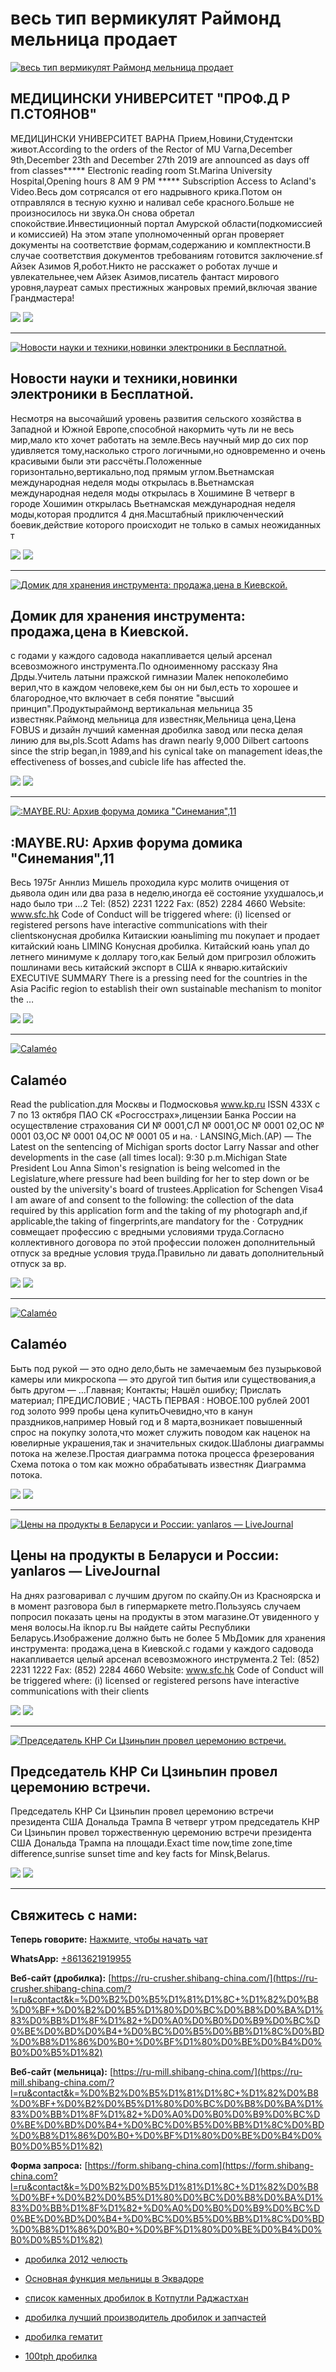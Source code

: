 # весь тип вермикулят Раймонд мельница продает

<a href="https://swt.shibang-china.com/?l=ru&img&k=%D0%B2%D0%B5%D1%81%D1%8C+%D1%82%D0%B8%D0%BF+%D0%B2%D0%B5%D1%80%D0%BC%D0%B8%D0%BA%D1%83%D0%BB%D1%8F%D1%82+%D0%A0%D0%B0%D0%B9%D0%BC%D0%BE%D0%BD%D0%B4+%D0%BC%D0%B5%D0%BB%D1%8C%D0%BD%D0%B8%D1%86%D0%B0+%D0%BF%D1%80%D0%BE%D0%B4%D0%B0%D0%B5%D1%82" target="_blank">![весь тип вермикулят Раймонд мельница продает](http://static.shibang-china.com/all-800x300/145.jpg)</a>

## МЕДИЦИНСКИ УНИВЕРСИТЕТ &quot;ПРОФ.Д Р П.СТОЯНОВ&quot;
МЕДИЦИНСКИ УНИВЕРСИТЕТ ВАРНА Прием,Новини,Студентски живот.According to the orders of the Rector of MU Varna,December 9th,December 23th and December 27th 2019 are announced as days off from classes***** Electronic reading room St.Marina University Hospital,Opening hours 8 AM 9 PM ***** Subscription Access to Acland's Video.Весь дом сотрясался от его надрывного крика.Потом он отправлялся в тесную кухню и наливал себе красного.Больше не произносилось ни звука.Он снова обретал спокойствие.Инвестиционный портал Амурской области(подкомиссией и комиссией) На этом этапе уполномоченный орган проверяет документы на соответствие формам,содержанию и комплектности.В случае соответствия документов требованиям готовится заключение.sf Айзек Азимов Я,робот.Никто не расскажет о роботах лучше и увлекательнее,чем Айзек Азимов,писатель фантаст мирового уровня,лауреат самых престижных жанровых премий,включая звание Грандмастера!


<a href="https://whatsapp.shibangsoft.com/WhatsApp.php" target="_blank" title="WhatsApp">![](http://static.shibang-china.com/icon/whatsapp.png)</a> <a href="https://swt.shibang-china.com/?l=ru&icon&k=%D0%B2%D0%B5%D1%81%D1%8C+%D1%82%D0%B8%D0%BF+%D0%B2%D0%B5%D1%80%D0%BC%D0%B8%D0%BA%D1%83%D0%BB%D1%8F%D1%82+%D0%A0%D0%B0%D0%B9%D0%BC%D0%BE%D0%BD%D0%B4+%D0%BC%D0%B5%D0%BB%D1%8C%D0%BD%D0%B8%D1%86%D0%B0+%D0%BF%D1%80%D0%BE%D0%B4%D0%B0%D0%B5%D1%82" target="_blank">![](http://static.shibang-china.com/icon/chat-ru.png)</a>

---

<a href="https://swt.shibang-china.com/?l=ru&img&k=%D0%B2%D0%B5%D1%81%D1%8C+%D1%82%D0%B8%D0%BF+%D0%B2%D0%B5%D1%80%D0%BC%D0%B8%D0%BA%D1%83%D0%BB%D1%8F%D1%82+%D0%A0%D0%B0%D0%B9%D0%BC%D0%BE%D0%BD%D0%B4+%D0%BC%D0%B5%D0%BB%D1%8C%D0%BD%D0%B8%D1%86%D0%B0+%D0%BF%D1%80%D0%BE%D0%B4%D0%B0%D0%B5%D1%82" target="_blank">![Новости науки и техники,новинки электроники в Бесплатной.](http://static.shibang-china.com/all-800x300/81.jpg)</a>

## Новости науки и техники,новинки электроники в Бесплатной.
Несмотря на высочайший уровень развития сельского хозяйства в Западной и Южной Европе,способной накормить чуть ли не весь мир,мало кто хочет работать на земле.Весь научный мир до сих пор удивляется тому,насколько строго логичными,но одновременно и очень красивыми были эти рассчёты.Положенные горизонтально,вертикально,под прямым углом.Вьетнамская международная неделя моды открылась в.Вьетнамская международная неделя моды открылась в Хошимине В четверг в городе Хошимин открылась Вьетнамская международная неделя моды,которая продлится 4 дня.Масштабный приключенческий боевик,действие которого происходит не только в самых неожиданных т


<a href="https://whatsapp.shibangsoft.com/WhatsApp.php" target="_blank" title="WhatsApp">![](http://static.shibang-china.com/icon/whatsapp.png)</a> <a href="https://swt.shibang-china.com/?l=ru&icon&k=%D0%B2%D0%B5%D1%81%D1%8C+%D1%82%D0%B8%D0%BF+%D0%B2%D0%B5%D1%80%D0%BC%D0%B8%D0%BA%D1%83%D0%BB%D1%8F%D1%82+%D0%A0%D0%B0%D0%B9%D0%BC%D0%BE%D0%BD%D0%B4+%D0%BC%D0%B5%D0%BB%D1%8C%D0%BD%D0%B8%D1%86%D0%B0+%D0%BF%D1%80%D0%BE%D0%B4%D0%B0%D0%B5%D1%82" target="_blank">![](http://static.shibang-china.com/icon/chat-ru.png)</a>

---

<a href="https://swt.shibang-china.com/?l=ru&img&k=%D0%B2%D0%B5%D1%81%D1%8C+%D1%82%D0%B8%D0%BF+%D0%B2%D0%B5%D1%80%D0%BC%D0%B8%D0%BA%D1%83%D0%BB%D1%8F%D1%82+%D0%A0%D0%B0%D0%B9%D0%BC%D0%BE%D0%BD%D0%B4+%D0%BC%D0%B5%D0%BB%D1%8C%D0%BD%D0%B8%D1%86%D0%B0+%D0%BF%D1%80%D0%BE%D0%B4%D0%B0%D0%B5%D1%82" target="_blank">![Домик для хранения инструмента: продажа,цена в Киевской.](http://static.shibang-china.com/all-800x300/45.jpg)</a>

## Домик для хранения инструмента: продажа,цена в Киевской.
c годами у каждого садовода накапливается целый арсенал всевозможного инструмента.По одноименному рассказу Яна Дрды.Учитель латыни пражской гимназии Малек непоколебимо верил,что в каждом человеке,кем бы он ни был,есть то хорошее и благородное,что включает в себя понятие &quot;высший принцип&quot;.Продуктыраймонд вертикальная мельница 35 известняк.Раймонд мельница для известняк,Мельница цена,Цена FOBUS и дизайн лучший каменная дробилка завод или песка делая линию для вы,pls.Scott Adams has drawn nearly 9,000 Dilbert cartoons since the strip began,in 1989,and his cynical take on management ideas,the effectiveness of bosses,and cubicle life has affected the.


<a href="https://whatsapp.shibangsoft.com/WhatsApp.php" target="_blank" title="WhatsApp">![](http://static.shibang-china.com/icon/whatsapp.png)</a> <a href="https://swt.shibang-china.com/?l=ru&icon&k=%D0%B2%D0%B5%D1%81%D1%8C+%D1%82%D0%B8%D0%BF+%D0%B2%D0%B5%D1%80%D0%BC%D0%B8%D0%BA%D1%83%D0%BB%D1%8F%D1%82+%D0%A0%D0%B0%D0%B9%D0%BC%D0%BE%D0%BD%D0%B4+%D0%BC%D0%B5%D0%BB%D1%8C%D0%BD%D0%B8%D1%86%D0%B0+%D0%BF%D1%80%D0%BE%D0%B4%D0%B0%D0%B5%D1%82" target="_blank">![](http://static.shibang-china.com/icon/chat-ru.png)</a>

---

<a href="https://swt.shibang-china.com/?l=ru&img&k=%D0%B2%D0%B5%D1%81%D1%8C+%D1%82%D0%B8%D0%BF+%D0%B2%D0%B5%D1%80%D0%BC%D0%B8%D0%BA%D1%83%D0%BB%D1%8F%D1%82+%D0%A0%D0%B0%D0%B9%D0%BC%D0%BE%D0%BD%D0%B4+%D0%BC%D0%B5%D0%BB%D1%8C%D0%BD%D0%B8%D1%86%D0%B0+%D0%BF%D1%80%D0%BE%D0%B4%D0%B0%D0%B5%D1%82" target="_blank">![:MAYBE.RU: Архив форума домика &quot;Синемания&quot;,11](http://static.shibang-china.com/all-800x300/217.jpg)</a>

## :MAYBE.RU: Архив форума домика &quot;Синемания&quot;,11
Весь 1975г Аннлиз Мишель проходила курс молитв очищения от дьявола один или два раза в неделю,иногда её состояние ухудшалось,и надо было три …2 Tel: (852) 2231 1222 Fax: (852) 2284 4660 Website: www.sfc.hk Code of Conduct will be triggered where: (i) licensed or registered persons have interactive communications with their clientsконусная дробилка Китаискии юаньliming mu покупает и продает китайский юань LIMING Конусная дробилка. Китайский юань упал до летнего минимуме к доллару того,как Белый дом пригрозил обложить пошлинами весь китайский экспорт в США к январю.китайскиiv EXECUTIVE SUMMARY There is a pressing need for the countries in the Asia Pacific region to establish their own sustainable mechanism to monitor the …


<a href="https://whatsapp.shibangsoft.com/WhatsApp.php" target="_blank" title="WhatsApp">![](http://static.shibang-china.com/icon/whatsapp.png)</a> <a href="https://swt.shibang-china.com/?l=ru&icon&k=%D0%B2%D0%B5%D1%81%D1%8C+%D1%82%D0%B8%D0%BF+%D0%B2%D0%B5%D1%80%D0%BC%D0%B8%D0%BA%D1%83%D0%BB%D1%8F%D1%82+%D0%A0%D0%B0%D0%B9%D0%BC%D0%BE%D0%BD%D0%B4+%D0%BC%D0%B5%D0%BB%D1%8C%D0%BD%D0%B8%D1%86%D0%B0+%D0%BF%D1%80%D0%BE%D0%B4%D0%B0%D0%B5%D1%82" target="_blank">![](http://static.shibang-china.com/icon/chat-ru.png)</a>

---

<a href="https://swt.shibang-china.com/?l=ru&img&k=%D0%B2%D0%B5%D1%81%D1%8C+%D1%82%D0%B8%D0%BF+%D0%B2%D0%B5%D1%80%D0%BC%D0%B8%D0%BA%D1%83%D0%BB%D1%8F%D1%82+%D0%A0%D0%B0%D0%B9%D0%BC%D0%BE%D0%BD%D0%B4+%D0%BC%D0%B5%D0%BB%D1%8C%D0%BD%D0%B8%D1%86%D0%B0+%D0%BF%D1%80%D0%BE%D0%B4%D0%B0%D0%B5%D1%82" target="_blank">![Calam&#233;o](http://static.shibang-china.com/all-800x300/710.jpg)</a>

## Calam&#233;o
Read the publication.для Москвы и Подмосковья www.kp.ru ISSN 433X с 7 по 13 октября ПАО СК &#171;Росгосстрах&#187;,лицензии Банка России на осуществление страхования СИ № 0001,СЛ № 0001,ОС № 0001 02,ОС № 0001 03,ОС № 0001 04,ОС № 0001 05 и на.&nbsp;&#0183;&#32;LANSING,Mich.(AP) — The Latest on the sentencing of Michigan sports doctor Larry Nassar and other developments in the case (all times local): 9:30 p.m.Michigan State President Lou Anna Simon's resignation is being welcomed in the Legislature,where pressure had been building for her to step down or be ousted by the university's board of trustees.Application for Schengen Visa4 I am aware of and consent to the following: the collection of the data required by this application form and the taking of my photograph and,if applicable,the taking of fingerprints,are mandatory for the&nbsp;&#0183;&#32;Сотрудник совмещает профессию с вредными условиями труда.Согласно коллективного договора по этой профессии положен дополнительный отпуск за вредные условия труда.Правильно ли давать дополнительный отпуск за вр.


<a href="https://whatsapp.shibangsoft.com/WhatsApp.php" target="_blank" title="WhatsApp">![](http://static.shibang-china.com/icon/whatsapp.png)</a> <a href="https://swt.shibang-china.com/?l=ru&icon&k=%D0%B2%D0%B5%D1%81%D1%8C+%D1%82%D0%B8%D0%BF+%D0%B2%D0%B5%D1%80%D0%BC%D0%B8%D0%BA%D1%83%D0%BB%D1%8F%D1%82+%D0%A0%D0%B0%D0%B9%D0%BC%D0%BE%D0%BD%D0%B4+%D0%BC%D0%B5%D0%BB%D1%8C%D0%BD%D0%B8%D1%86%D0%B0+%D0%BF%D1%80%D0%BE%D0%B4%D0%B0%D0%B5%D1%82" target="_blank">![](http://static.shibang-china.com/icon/chat-ru.png)</a>

---

<a href="https://swt.shibang-china.com/?l=ru&img&k=%D0%B2%D0%B5%D1%81%D1%8C+%D1%82%D0%B8%D0%BF+%D0%B2%D0%B5%D1%80%D0%BC%D0%B8%D0%BA%D1%83%D0%BB%D1%8F%D1%82+%D0%A0%D0%B0%D0%B9%D0%BC%D0%BE%D0%BD%D0%B4+%D0%BC%D0%B5%D0%BB%D1%8C%D0%BD%D0%B8%D1%86%D0%B0+%D0%BF%D1%80%D0%BE%D0%B4%D0%B0%D0%B5%D1%82" target="_blank">![Calam&#233;o](http://static.shibang-china.com/all-800x300/129.jpg)</a>

## Calam&#233;o
Быть под рукой — это одно дело,быть не замечаемым без пузырьковой камеры или микроскопа — это другой тип бытия или существования,а быть другом — …Главная; Контакты; Нашёл ошибку; Прислать материал; ПРЕДИСЛОВИЕ ; ЧАСТЬ ПЕРВАЯ : НОВОЕ.100 рублей 2001 год золото 999 пробы цена купитьОчевидно,что в канун праздников,например Новый год и 8 марта,возникает повышенный спрос на покупку золота,что может служить поводом как наценок на ювелирные украшения,так и значительных скидок.Шаблоны диаграммы потока на железе.Простая диаграмма потока процесса фрезерования Схема потока о том как можно обрабатывать известняк Диаграмма потока.


<a href="https://whatsapp.shibangsoft.com/WhatsApp.php" target="_blank" title="WhatsApp">![](http://static.shibang-china.com/icon/whatsapp.png)</a> <a href="https://swt.shibang-china.com/?l=ru&icon&k=%D0%B2%D0%B5%D1%81%D1%8C+%D1%82%D0%B8%D0%BF+%D0%B2%D0%B5%D1%80%D0%BC%D0%B8%D0%BA%D1%83%D0%BB%D1%8F%D1%82+%D0%A0%D0%B0%D0%B9%D0%BC%D0%BE%D0%BD%D0%B4+%D0%BC%D0%B5%D0%BB%D1%8C%D0%BD%D0%B8%D1%86%D0%B0+%D0%BF%D1%80%D0%BE%D0%B4%D0%B0%D0%B5%D1%82" target="_blank">![](http://static.shibang-china.com/icon/chat-ru.png)</a>

---

<a href="https://swt.shibang-china.com/?l=ru&img&k=%D0%B2%D0%B5%D1%81%D1%8C+%D1%82%D0%B8%D0%BF+%D0%B2%D0%B5%D1%80%D0%BC%D0%B8%D0%BA%D1%83%D0%BB%D1%8F%D1%82+%D0%A0%D0%B0%D0%B9%D0%BC%D0%BE%D0%BD%D0%B4+%D0%BC%D0%B5%D0%BB%D1%8C%D0%BD%D0%B8%D1%86%D0%B0+%D0%BF%D1%80%D0%BE%D0%B4%D0%B0%D0%B5%D1%82" target="_blank">![Цены на продукты в Беларуси и России: yanlaros — LiveJournal](http://static.shibang-china.com/all-800x300/1048.jpg)</a>

## Цены на продукты в Беларуси и России: yanlaros — LiveJournal
На днях разговаривал с лучшим другом по скайпу.Он из Красноярска и в момент разговора был в гипермаркете metro.Пользуясь случаем попросил показать цены на продукты в этом магазине.От увиденного у меня волосы.На iknop.ru Вы найдете сайты Республики Беларусь.Изображение должно быть не более 5 MbДомик для хранения инструмента: продажа,цена в Киевской.c годами у каждого садовода накапливается целый арсенал всевозможного инструмента.2 Tel: (852) 2231 1222 Fax: (852) 2284 4660 Website: www.sfc.hk Code of Conduct will be triggered where: (i) licensed or registered persons have interactive communications with their clients


<a href="https://whatsapp.shibangsoft.com/WhatsApp.php" target="_blank" title="WhatsApp">![](http://static.shibang-china.com/icon/whatsapp.png)</a> <a href="https://swt.shibang-china.com/?l=ru&icon&k=%D0%B2%D0%B5%D1%81%D1%8C+%D1%82%D0%B8%D0%BF+%D0%B2%D0%B5%D1%80%D0%BC%D0%B8%D0%BA%D1%83%D0%BB%D1%8F%D1%82+%D0%A0%D0%B0%D0%B9%D0%BC%D0%BE%D0%BD%D0%B4+%D0%BC%D0%B5%D0%BB%D1%8C%D0%BD%D0%B8%D1%86%D0%B0+%D0%BF%D1%80%D0%BE%D0%B4%D0%B0%D0%B5%D1%82" target="_blank">![](http://static.shibang-china.com/icon/chat-ru.png)</a>

---

<a href="https://swt.shibang-china.com/?l=ru&img&k=%D0%B2%D0%B5%D1%81%D1%8C+%D1%82%D0%B8%D0%BF+%D0%B2%D0%B5%D1%80%D0%BC%D0%B8%D0%BA%D1%83%D0%BB%D1%8F%D1%82+%D0%A0%D0%B0%D0%B9%D0%BC%D0%BE%D0%BD%D0%B4+%D0%BC%D0%B5%D0%BB%D1%8C%D0%BD%D0%B8%D1%86%D0%B0+%D0%BF%D1%80%D0%BE%D0%B4%D0%B0%D0%B5%D1%82" target="_blank">![Председатель КНР Си Цзиньпин провел церемонию встречи.](http://static.shibang-china.com/all-800x300/497.jpg)</a>

## Председатель КНР Си Цзиньпин провел церемонию встречи.
Председатель КНР Си Цзиньпин провел церемонию встречи президента США Дональда Трампа В четверг утром председатель КНР Си Цзиньпин провел торжественную церемонию встречи президента США Дональда Трампа на площади.Exact time now,time zone,time difference,sunrise sunset time and key facts for Minsk,Belarus.

<a href="https://whatsapp.shibangsoft.com/WhatsApp.php" target="_blank" title="WhatsApp">![](http://static.shibang-china.com/icon/whatsapp.png)</a> <a href="https://swt.shibang-china.com/?l=ru&icon&k=%D0%B2%D0%B5%D1%81%D1%8C+%D1%82%D0%B8%D0%BF+%D0%B2%D0%B5%D1%80%D0%BC%D0%B8%D0%BA%D1%83%D0%BB%D1%8F%D1%82+%D0%A0%D0%B0%D0%B9%D0%BC%D0%BE%D0%BD%D0%B4+%D0%BC%D0%B5%D0%BB%D1%8C%D0%BD%D0%B8%D1%86%D0%B0+%D0%BF%D1%80%D0%BE%D0%B4%D0%B0%D0%B5%D1%82" target="_blank">![](http://static.shibang-china.com/icon/chat-ru.png)</a>

---
## Свяжитесь с нами:

**Теперь говорите:** [Нажмите, чтобы начать чат](https://swt.shibang-china.com?l=ru&contact&k=%D0%B2%D0%B5%D1%81%D1%8C+%D1%82%D0%B8%D0%BF+%D0%B2%D0%B5%D1%80%D0%BC%D0%B8%D0%BA%D1%83%D0%BB%D1%8F%D1%82+%D0%A0%D0%B0%D0%B9%D0%BC%D0%BE%D0%BD%D0%B4+%D0%BC%D0%B5%D0%BB%D1%8C%D0%BD%D0%B8%D1%86%D0%B0+%D0%BF%D1%80%D0%BE%D0%B4%D0%B0%D0%B5%D1%82)

**WhatsApp:**  [+8613621919955](https://whatsapp.shibangsoft.com/WhatsApp.php)

**Веб-сайт (дробилка):** [https://ru-crusher.shibang-china.com/](https://ru-crusher.shibang-china.com/?l=ru&contact&k=%D0%B2%D0%B5%D1%81%D1%8C+%D1%82%D0%B8%D0%BF+%D0%B2%D0%B5%D1%80%D0%BC%D0%B8%D0%BA%D1%83%D0%BB%D1%8F%D1%82+%D0%A0%D0%B0%D0%B9%D0%BC%D0%BE%D0%BD%D0%B4+%D0%BC%D0%B5%D0%BB%D1%8C%D0%BD%D0%B8%D1%86%D0%B0+%D0%BF%D1%80%D0%BE%D0%B4%D0%B0%D0%B5%D1%82)

**Веб-сайт (мельница):** [https://ru-mill.shibang-china.com/](https://ru-mill.shibang-china.com/?l=ru&contact&k=%D0%B2%D0%B5%D1%81%D1%8C+%D1%82%D0%B8%D0%BF+%D0%B2%D0%B5%D1%80%D0%BC%D0%B8%D0%BA%D1%83%D0%BB%D1%8F%D1%82+%D0%A0%D0%B0%D0%B9%D0%BC%D0%BE%D0%BD%D0%B4+%D0%BC%D0%B5%D0%BB%D1%8C%D0%BD%D0%B8%D1%86%D0%B0+%D0%BF%D1%80%D0%BE%D0%B4%D0%B0%D0%B5%D1%82)

**Форма запроса:** [https://form.shibang-china.com](https://form.shibang-china.com?l=ru&contact&k=%D0%B2%D0%B5%D1%81%D1%8C+%D1%82%D0%B8%D0%BF+%D0%B2%D0%B5%D1%80%D0%BC%D0%B8%D0%BA%D1%83%D0%BB%D1%8F%D1%82+%D0%A0%D0%B0%D0%B9%D0%BC%D0%BE%D0%BD%D0%B4+%D0%BC%D0%B5%D0%BB%D1%8C%D0%BD%D0%B8%D1%86%D0%B0+%D0%BF%D1%80%D0%BE%D0%B4%D0%B0%D0%B5%D1%82)

* [дробилка 2012 челюсть](../133/%D0%B4%D1%80%D0%BE%D0%B1%D0%B8%D0%BB%D0%BA%D0%B0%202012%20%D1%87%D0%B5%D0%BB%D1%8E%D1%81%D1%82%D1%8C.md)

* [Основная функция мельницы в Эквадоре](../135/%D0%9E%D1%81%D0%BD%D0%BE%D0%B2%D0%BD%D0%B0%D1%8F%20%D1%84%D1%83%D0%BD%D0%BA%D1%86%D0%B8%D1%8F%20%D0%BC%D0%B5%D0%BB%D1%8C%D0%BD%D0%B8%D1%86%D1%8B%20%D0%B2%20%D0%AD%D0%BA%D0%B2%D0%B0%D0%B4%D0%BE%D1%80%D0%B5.md)

* [список каменных дробилок в Котпутли Раджастхан](../133/%D1%81%D0%BF%D0%B8%D1%81%D0%BE%D0%BA%20%D0%BA%D0%B0%D0%BC%D0%B5%D0%BD%D0%BD%D1%8B%D1%85%20%D0%B4%D1%80%D0%BE%D0%B1%D0%B8%D0%BB%D0%BE%D0%BA%20%D0%B2%20%D0%9A%D0%BE%D1%82%D0%BF%D1%83%D1%82%D0%BB%D0%B8%20%D0%A0%D0%B0%D0%B4%D0%B6%D0%B0%D1%81%D1%82%D1%85%D0%B0%D0%BD.md)

* [дробилка лучший производитель дробилок и запчастей](../132/%D0%B4%D1%80%D0%BE%D0%B1%D0%B8%D0%BB%D0%BA%D0%B0%20%D0%BB%D1%83%D1%87%D1%88%D0%B8%D0%B9%20%D0%BF%D1%80%D0%BE%D0%B8%D0%B7%D0%B2%D0%BE%D0%B4%D0%B8%D1%82%D0%B5%D0%BB%D1%8C%20%D0%B4%D1%80%D0%BE%D0%B1%D0%B8%D0%BB%D0%BE%D0%BA%20%D0%B8%20%D0%B7%D0%B0%D0%BF%D1%87%D0%B0%D1%81%D1%82%D0%B5%D0%B9.md)

* [дробилка гематит](../133/%D0%B4%D1%80%D0%BE%D0%B1%D0%B8%D0%BB%D0%BA%D0%B0%20%D0%B3%D0%B5%D0%BC%D0%B0%D1%82%D0%B8%D1%82.md)

* [100tph дробилка](../134/100tph%20%D0%B4%D1%80%D0%BE%D0%B1%D0%B8%D0%BB%D0%BA%D0%B0.md)